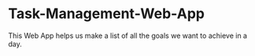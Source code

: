 # Task-Management-Web-App
This Web App helps us make a list of all the goals we want to achieve in a day.

